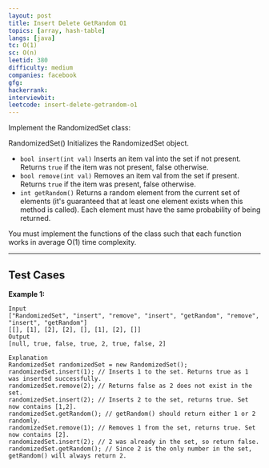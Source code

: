 ```yaml
---
layout: post
title: Insert Delete GetRandom O1
topics: [array, hash-table]
langs: [java]
tc: O(1)
sc: O(n)
leetid: 380
difficulty: medium
companies: facebook
gfg: 
hackerrank: 
interviewbit: 
leetcode: insert-delete-getrandom-o1
---
```


Implement the RandomizedSet class:

RandomizedSet() Initializes the RandomizedSet object.
- `bool insert(int val)` Inserts an item val into the set if not present. Returns `true` if the item was not present, false otherwise.
- `bool remove(int val)` Removes an item val from the set if present. Returns `true` if the item was present, false otherwise.
- `int getRandom()` Returns a random element from the current set of elements (it's guaranteed that at least one element exists when this method is called). Each element must have the same probability of being returned.

You must implement the functions of the class such that each function works in average O(1) time complexity.

---

## Test Cases

**Example 1:** 
```
Input
["RandomizedSet", "insert", "remove", "insert", "getRandom", "remove", "insert", "getRandom"]
[[], [1], [2], [2], [], [1], [2], []]
Output
[null, true, false, true, 2, true, false, 2]

Explanation
RandomizedSet randomizedSet = new RandomizedSet();
randomizedSet.insert(1); // Inserts 1 to the set. Returns true as 1 was inserted successfully.
randomizedSet.remove(2); // Returns false as 2 does not exist in the set.
randomizedSet.insert(2); // Inserts 2 to the set, returns true. Set now contains [1,2].
randomizedSet.getRandom(); // getRandom() should return either 1 or 2 randomly.
randomizedSet.remove(1); // Removes 1 from the set, returns true. Set now contains [2].
randomizedSet.insert(2); // 2 was already in the set, so return false.
randomizedSet.getRandom(); // Since 2 is the only number in the set, getRandom() will always return 2.
```
